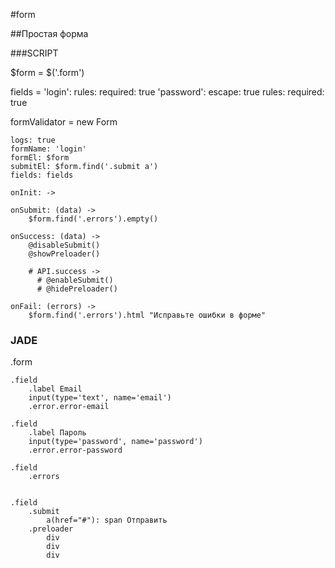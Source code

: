 #form

##Простая форма

###SCRIPT


$form = $('.form')

fields = 
	'login':
		rules:
			required: true
	'password':
		escape: true
		rules:
			required: true

formValidator = new Form

	logs: true
	formName: 'login'
	formEl: $form
	submitEl: $form.find('.submit a')
	fields: fields
	
	onInit: ->
	
	onSubmit: (data) ->
		$form.find('.errors').empty()
		
	onSuccess: (data) ->
		@disableSubmit()
		@showPreloader()

		# API.success ->
		  # @enableSubmit()
		  # @hidePreloader()
	
	onFail: (errors) ->
		$form.find('.errors').html "Исправьте ошибки в форме"

### JADE

.form

	.field
		.label Email
		input(type='text', name='email')
		.error.error-email

	.field
		.label Пароль
		input(type='password', name='password')
		.error.error-password

	.field
		.errors


	.field
		.submit
			a(href="#"): span Отправить
		.preloader
			div
			div
			div
